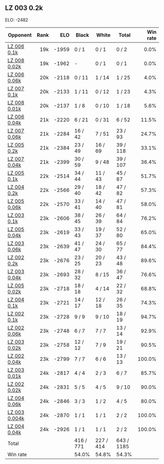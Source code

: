 ## LZ 003 0.2k ##

ELO: -2482

Opponent | Rank | ELO | Black | White | Total | Win rate
---------|-----:|----:|-------|-------|-------|-------:
[LZ 006 0.1k](LZ%20006%200.1k.md) | 19k | -1959 | 0 / 1 | 0 / 1 | 0 / 2 | 0.0%
[LZ 008 0.02k](LZ%20008%200.02k.md) | 19k | -1962 | - | 0 / 1 | 0 / 1 | 0.0%
[LZ 006 0.06k](LZ%20006%200.06k.md) | 20k | -2118 | 0 / 11 | 1 / 14 | 1 / 25 | 4.0%
[LZ 007 0.1k](LZ%20007%200.1k.md) | 20k | -2133 | 1 / 11 | 0 / 12 | 1 / 23 | 4.3%
[LZ 008 0.01k](LZ%20008%200.01k.md) | 20k | -2137 | 1 / 8 | 0 / 10 | 1 / 18 | 5.6%
[LZ 006 0.04k](LZ%20006%200.04k.md) | 21k | -2220 | 6 / 21 | 0 / 31 | 6 / 52 | 11.5%
[LZ 007 0.06k](LZ%20007%200.06k.md) | 21k | -2284 | 16 / 42 | 7 / 51 | 23 / 93 | 24.7%
[LZ 005 0.2k](LZ%20005%200.2k.md) | 21k | -2384 | 23 / 49 | 16 / 69 | 39 / 118 | 33.1%
[LZ 007 0.04k](LZ%20007%200.04k.md) | 21k | -2399 | 30 / 59 | 9 / 48 | 39 / 107 | 36.4%
[LZ 005 0.1k](LZ%20005%200.1k.md) | 22k | -2514 | 34 / 44 | 11 / 43 | 45 / 87 | 51.7%
[LZ 004 0.2k](LZ%20004%200.2k.md) | 22k | -2566 | 29 / 40 | 18 / 42 | 47 / 82 | 57.3%
[LZ 005 0.06k](LZ%20005%200.06k.md) | 22k | -2570 | 33 / 41 | 14 / 40 | 47 / 81 | 58.0%
[LZ 003 0.1k](LZ%20003%200.1k.md) | 23k | -2606 | 38 / 45 | 26 / 39 | 64 / 84 | 76.2%
[LZ 005 0.04k](LZ%20005%200.04k.md) | 23k | -2619 | 33 / 43 | 19 / 37 | 52 / 80 | 65.0%
[LZ 003 0.06k](LZ%20003%200.06k.md) | 23k | -2639 | 41 / 47 | 24 / 30 | 65 / 77 | 84.4%
[LZ 002 0.2k](LZ%20002%200.2k.md) | 23k | -2676 | 23 / 25 | 20 / 23 | 43 / 48 | 89.6%
[LZ 003 0.04k](LZ%20003%200.04k.md) | 23k | -2693 | 28 / 32 | 8 / 15 | 36 / 47 | 76.6%
[LZ 005 0.02k](LZ%20005%200.02k.md) | 23k | -2718 | 18 / 18 | 4 / 14 | 22 / 32 | 68.8%
[LZ 004 0.1k](LZ%20004%200.1k.md) | 23k | -2721 | 14 / 17 | 12 / 18 | 26 / 35 | 74.3%
[LZ 002 0.1k](LZ%20002%200.1k.md) | 23k | -2728 | 9 / 9 | 9 / 10 | 18 / 19 | 94.7%
[LZ 002 0.06k](LZ%20002%200.06k.md) | 23k | -2748 | 6 / 7 | 7 / 7 | 13 / 14 | 92.9%
[LZ 003 0.02k](LZ%20003%200.02k.md) | 23k | -2758 | 12 / 12 | 7 / 9 | 19 / 21 | 90.5%
[LZ 002 0.04k](LZ%20002%200.04k.md) | 23k | -2799 | 7 / 7 | 6 / 6 | 13 / 13 | 100.0%
[LZ 003 0.01k](LZ%20003%200.01k.md) | 24k | -2817 | 4 / 4 | 2 / 3 | 6 / 7 | 85.7%
[LZ 002 0.02k](LZ%20002%200.02k.md) | 24k | -2831 | 5 / 5 | 4 / 5 | 9 / 10 | 90.0%
[LZ 004 0.06k](LZ%20004%200.06k.md) | 24k | -2846 | 3 / 3 | 1 / 2 | 4 / 5 | 80.0%
[LZ 003 0.004k](LZ%20003%200.004k.md) | 24k | -2870 | 1 / 1 | 1 / 1 | 2 / 2 | 100.0%
[LZ 004 0.04k](LZ%20004%200.04k.md) | 24k | -2926 | 1 / 1 | 1 / 1 | 2 / 2 | 100.0%
Total | | | 416 / 771 | 227 / 414 | 643 / 1185 | 
Win rate| | | 54.0% | 54.8% | 54.3% | 
